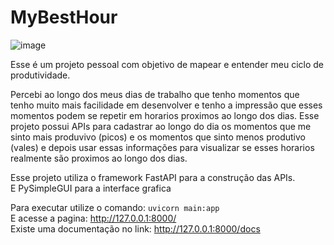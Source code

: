 # MyBestHour

![image](https://user-images.githubusercontent.com/65641281/182045220-281f15b5-0377-4aab-8b1d-13e46ba41734.png)

Esse é um projeto pessoal com objetivo de mapear e entender meu ciclo de produtividade.

Percebi ao longo dos meus dias de trabalho que tenho momentos que tenho muito mais facilidade em desenvolver e tenho a impressão que esses momentos podem se repetir em horarios proximos ao longo dos dias. Esse projeto possui APIs para cadastrar ao longo do dia os momentos que me sinto mais produvivo (picos) e os momentos que sinto menos produtivo (vales) e depois usar essas informações para visualizar se esses horarios realmente são proximos ao longo dos dias.

Esse projeto utiliza o framework FastAPI para a construção das APIs.<br />
E PySimpleGUI para a interface grafica

Para executar utilize o comando: ```uvicorn main:app```<br />
E acesse a pagina: http://127.0.0.1:8000/<br />
Existe uma documentação no link: http://127.0.0.1:8000/docs
